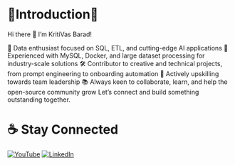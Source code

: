 # 🫷Introduction🫸

Hi there 👋 I’m KritiVas Barad!

🚀 Data enthusiast focused on SQL, ETL, and cutting-edge AI applications
💼 Experienced with MySQL, Docker, and large dataset processing for industry-scale solutions
🛠️ Contributor to creative and technical projects, from prompt engineering to onboarding automation
🎯 Actively upskilling towards team leadership
📚 Always keen to collaborate, learn, and help the open-source community grow
Let’s connect and build something outstanding together.

# ☕️ Stay Connected

[![YouTube](https://img.shields.io/badge/YouTube-%23FF0000.svg?style=for-the-badge&logo=youtube&logoColor=white)](https://www.youtube.com/@kritivasbarad)
[![LinkedIn](https://img.shields.io/badge/LinkedIn-%230077B5.svg?style=for-the-badge&logo=linkedin&logoColor=white)](https://linkedin.com/in/kritivasbarad)

